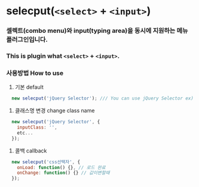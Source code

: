 # selecput(`<select>` + `<input>`)
### 셀렉트(combo menu)와 input(typing area)을 동시에 지원하는 메뉴 플러그인입니다.
### This is plugin what `<select>` + `<input>`.

### 사용방법 How to use
1. 기본 default
```javascript
  new selecput('jQuery Selector'); /// You can use jQuery Selector ex) class=> . , id => #, tagname => tagname
```
1. 클래스명 변경 change class name
```javascript
  new selecput('jQuery Selector', {
    inputClass: '',
    etc...
  });
```
1. 콜백 callback
```javascript
  new selecput('css선택자', {
    onLoad: function() {}, // 로드 완료
    onChange: function() {} // 값이변할때
  });
```
